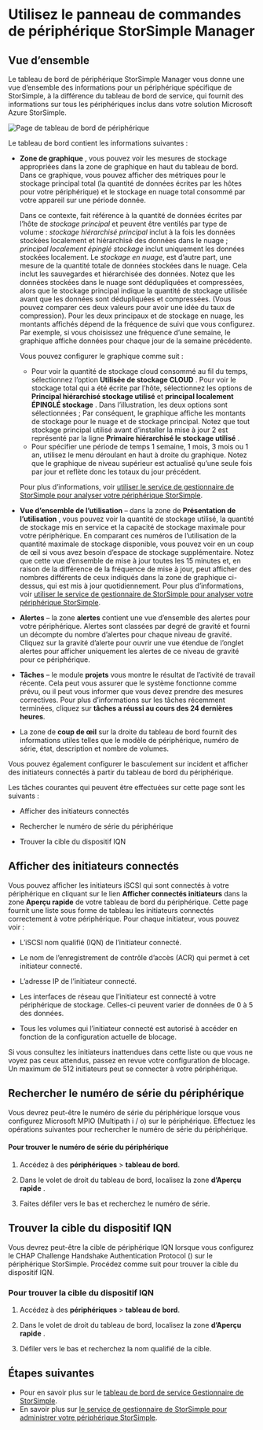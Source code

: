 <properties
   pageTitle="Utilisez le panneau de commandes de périphérique StorSimple Manager | Microsoft Azure"
   description="Décrit le tableau de bord périphérique de service Gestionnaire de StorSimple et comment l’utiliser pour afficher des indicateurs de stockage et les initiateurs connectés et trouver le numéro de série et le nom qualifié."
   services="storsimple"
   documentationCenter="NA"
   authors="alkohli"
   manager="carmonm"
   editor="" />
<tags
   ms.service="storsimple"
   ms.devlang="NA"
   ms.topic="article"
   ms.tgt_pltfrm="NA"
   ms.workload="TBD"
   ms.date="09/21/2016"
   ms.author="alkohli" />

# <a name="use-the-storsimple-manager-device-dashboard"></a>Utilisez le panneau de commandes de périphérique StorSimple Manager

## <a name="overview"></a>Vue d’ensemble

Le tableau de bord de périphérique StorSimple Manager vous donne une vue d’ensemble des informations pour un périphérique spécifique de StorSimple, à la différence du tableau de bord de service, qui fournit des informations sur tous les périphériques inclus dans votre solution Microsoft Azure StorSimple.

![Page de tableau de bord de périphérique](./media/storsimple-device-dashboard/StorSimple_DeviceDashbaord1M.png)

Le tableau de bord contient les informations suivantes :

- **Zone de graphique** , vous pouvez voir les mesures de stockage appropriées dans la zone de graphique en haut du tableau de bord. Dans ce graphique, vous pouvez afficher des métriques pour le stockage principal total (la quantité de données écrites par les hôtes pour votre périphérique) et le stockage en nuage total consommé par votre appareil sur une période donnée.

     Dans ce contexte, fait référence à la quantité de données écrites par l’hôte de *stockage principal* et peuvent être ventilés par type de volume : *stockage hiérarchisé principal* inclut à la fois les données stockées localement et hiérarchisé des données dans le nuage ; *principal localement épinglé stockage* inclut uniquement les données stockées localement. Le *stockage en nuage*, est d’autre part, une mesure de la quantité totale de données stockées dans le nuage. Cela inclut les sauvegardes et hiérarchisée des données. Notez que les données stockées dans le nuage sont dédupliquées et compressées, alors que le stockage principal indique la quantité de stockage utilisée avant que les données sont dédupliquées et compressées. (Vous pouvez comparer ces deux valeurs pour avoir une idée du taux de compression). Pour les deux principaux et de stockage en nuage, les montants affichés dépend de la fréquence de suivi que vous configurez. Par exemple, si vous choisissez une fréquence d’une semaine, le graphique affiche données pour chaque jour de la semaine précédente.

     Vous pouvez configurer le graphique comme suit :

     - Pour voir la quantité de stockage cloud consommé au fil du temps, sélectionnez l’option **Utilisée de stockage CLOUD** . Pour voir le stockage total qui a été écrite par l’hôte, sélectionnez les options de **Principal hiérarchisé stockage utilisé** et **principal localement ÉPINGLÉ stockage** . Dans l’illustration, les deux options sont sélectionnées ; Par conséquent, le graphique affiche les montants de stockage pour le nuage et de stockage principal. Notez que tout stockage principal utilisé avant d’installer la mise à jour 2 est représenté par la ligne **Primaire hiérarchisé le stockage utilisé** .
     - Pour spécifier une période de temps 1 semaine, 1 mois, 3 mois ou 1 an, utilisez le menu déroulant en haut à droite du graphique. Notez que le graphique de niveau supérieur est actualisé qu’une seule fois par jour et reflète donc les totaux du jour précédent.

     Pour plus d’informations, voir [utiliser le service de gestionnaire de StorSimple pour analyser votre périphérique StorSimple](storsimple-monitor-device.md).

- **Vue d’ensemble de l’utilisation** – dans la zone de **Présentation de l’utilisation** , vous pouvez voir la quantité de stockage utilisé, la quantité de stockage mis en service et la capacité de stockage maximale pour votre périphérique. En comparant ces numéros de l’utilisation de la quantité maximale de stockage disponible, vous pouvez voir en un coup de œil si vous avez besoin d’espace de stockage supplémentaire. Notez que cette vue d’ensemble de mise à jour toutes les 15 minutes et, en raison de la différence de la fréquence de mise à jour, peut afficher des nombres différents de ceux indiqués dans la zone de graphique ci-dessus, qui est mis à jour quotidiennement. Pour plus d’informations, voir [utiliser le service de gestionnaire de StorSimple pour analyser votre périphérique StorSimple](storsimple-monitor-device.md).


- **Alertes** – la zone **alertes** contient une vue d’ensemble des alertes pour votre périphérique. Alertes sont classées par degré de gravité et fourni un décompte du nombre d’alertes pour chaque niveau de gravité. Cliquez sur la gravité d’alerte pour ouvrir une vue étendue de l’onglet alertes pour afficher uniquement les alertes de ce niveau de gravité pour ce périphérique.

- **Tâches** – le module **projets** vous montre le résultat de l’activité de travail récente. Cela peut vous assurer que le système fonctionne comme prévu, ou il peut vous informer que vous devez prendre des mesures correctives. Pour plus d’informations sur les tâches récemment terminées, cliquez sur **tâches a réussi au cours des 24 dernières heures**.

- La zone de **coup de œil** sur la droite du tableau de bord fournit des informations utiles telles que le modèle de périphérique, numéro de série, état, description et nombre de volumes.

Vous pouvez également configurer le basculement sur incident et afficher des initiateurs connectés à partir du tableau de bord du périphérique.

Les tâches courantes qui peuvent être effectuées sur cette page sont les suivants :

- Afficher des initiateurs connectés

- Rechercher le numéro de série du périphérique

- Trouver la cible du dispositif IQN

## <a name="view-connected-initiators"></a>Afficher des initiateurs connectés

Vous pouvez afficher les initiateurs iSCSI qui sont connectés à votre périphérique en cliquant sur le lien **Afficher connectés initiateurs** dans la zone **Aperçu rapide** de votre tableau de bord du périphérique. Cette page fournit une liste sous forme de tableau les initiateurs connectés correctement à votre périphérique. Pour chaque initiateur, vous pouvez voir :

- L’iSCSI nom qualifié (IQN) de l’initiateur connecté.

- Le nom de l’enregistrement de contrôle d’accès (ACR) qui permet à cet initiateur connecté.

- L’adresse IP de l’initiateur connecté.

- Les interfaces de réseau que l’initiateur est connecté à votre périphérique de stockage. Celles-ci peuvent varier de données de 0 à 5 des données.

- Tous les volumes qui l’initiateur connecté est autorisé à accéder en fonction de la configuration actuelle de blocage.

Si vous consultez les initiateurs inattendues dans cette liste ou que vous ne voyez pas ceux attendus, passez en revue votre configuration de blocage. Un maximum de 512 initiateurs peut se connecter à votre périphérique.

## <a name="find-the-device-serial-number"></a>Rechercher le numéro de série du périphérique

Vous devrez peut-être le numéro de série du périphérique lorsque vous configurez Microsoft MPIO (Multipath i / o) sur le périphérique. Effectuez les opérations suivantes pour rechercher le numéro de série du périphérique.

#### <a name="to-find-the-device-serial-number"></a>Pour trouver le numéro de série du périphérique

1. Accédez à des **périphériques** > **tableau de bord**.

2. Dans le volet de droit du tableau de bord, localisez la zone **d’Aperçu rapide** .

3. Faites défiler vers le bas et recherchez le numéro de série.

## <a name="find-the-device-target-iqn"></a>Trouver la cible du dispositif IQN

Vous devrez peut-être la cible de périphérique IQN lorsque vous configurez le CHAP Challenge Handshake Authentication Protocol () sur le périphérique StorSimple. Procédez comme suit pour trouver la cible du dispositif IQN.

### <a name="to-find-the-device-target-iqn"></a>Pour trouver la cible du dispositif IQN

1. Accédez à des **périphériques** > **tableau de bord**.

1. Dans le volet de droit du tableau de bord, localisez la zone **d’Aperçu rapide** .

1. Défiler vers le bas et recherchez la nom qualifié de la cible.

## <a name="next-steps"></a>Étapes suivantes

- Pour en savoir plus sur le [tableau de bord de service Gestionnaire de StorSimple](storsimple-service-dashboard.md).
- En savoir plus sur [le service de gestionnaire de StorSimple pour administrer votre périphérique StorSimple](storsimple-manager-service-administration.md).
